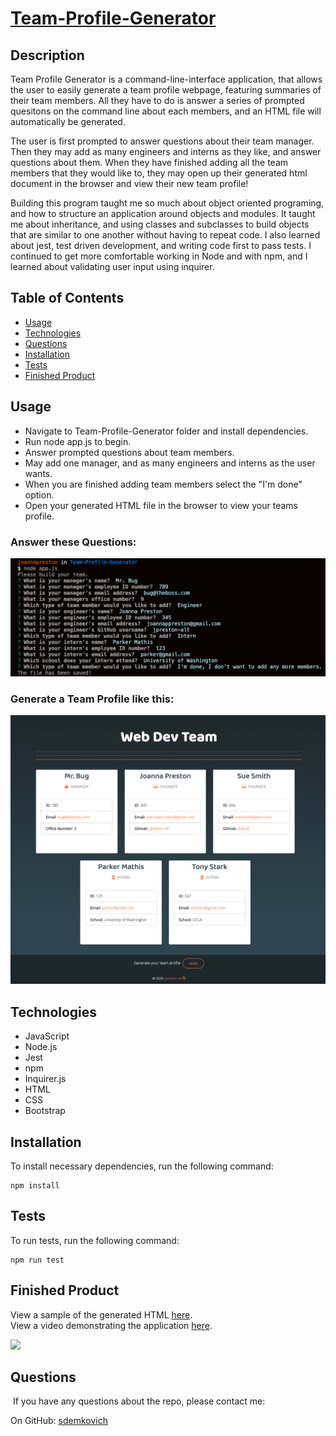 # [Team-Profile-Generator](https://) 

## Description

Team Profile Generator is a command-line-interface application, that allows the user to easily generate a team profile webpage, featuring summaries of their team members. All they have to do is answer a series of prompted quesitons on the command line about each members, and an HTML file will automatically be generated. 

The user is first prompted to answer questions about their team manager. Then they may add as many engineers and interns as they like, and answer questions about them. When they have finished adding all the team members that they would like to, they may open up their generated html document in the browser and view their new team profile!

Building this program taught me so much about object oriented programing, and how to structure an application around objects and modules. It taught me about inheritance, and using classes and subclasses to build objects that are similar to one another without having to repeat code. I also learned about jest, test driven development, and writing code first to pass tests. I continued to get more comfortable working in Node and with npm, and I learned about validating user input using inquirer.

## Table of Contents
* [Usage](#usage)
* [Technologies](#technologies)
* [Questions](#questions)
* [Installation](#Installation)
* [Tests](#Tests)
* [Finished Product](#finished-product)


## Usage
* Navigate to Team-Profile-Generator folder and install dependencies.
* Run node app.js to begin.
* Answer prompted questions about team members.
* May add one manager, and as many engineers and interns as the user wants.
* When you are finished adding team members select the "I'm done" option.
* Open your generated HTML file in the browser to view your teams profile.

### Answer these Questions:
![Questions Image](./assets/images/questions.png)

### Generate a Team Profile like this:
![Example Profile Image](./assets/images/profile-example.png)

## Technologies
* JavaScript
* Node.js
* Jest
* npm
* Inquirer.js
* HTML
* CSS
* Bootstrap


## Installation
To install necessary dependencies, run the following command: 
``` 
npm install 
``` 

## Tests
To run tests, run the following command: 
``` 
npm run test 
```

## Finished Product
View a sample of the generated HTML [here](https://github.com/jpreston-alt/Team-Profile-Generator/blob/master/output/team.html).<br>
View a video demonstrating the application [here](https://drive.google.com/file/d/1GXXnc2q5sv7_aGnGXkHwB0Wg7uvSFpcF/view).

![](./assets/images/Team-Profile-Generator.gif)

## Questions
​
If you have any questions about the repo, please contact me:

On GitHub: [sdemkovich](https://github.com/sdemkovich) 
